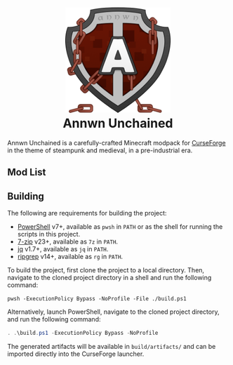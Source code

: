<h1 align="center"><img width=240 alt="Logo" src="https://raw.githubusercontent.com/Nurdoidz/AnnwnUnchained/master/img/square-logo.png"/><br>Annwn Unchained</h1>

Annwn Unchained is a carefully-crafted Minecraft modpack for [CurseForge](https://www.curseforge.com/) in the theme of steampunk and medieval, in a pre-industrial era.

## Mod List

<!-- MODLIST -->

## Building

The following are requirements for building the project:

- [PowerShell](https://github.com/PowerShell/PowerShell) v7+, available as `pwsh` in `PATH` or as the shell for running the scripts in this project.
- [7-zip](https://sourceforge.net/projects/sevenzip/files/7-Zip/) v23+, available as `7z` in `PATH`.
- [jq](https://github.com/jqlang/jq) v1.7+, available as `jq` in `PATH`.
- [ripgrep](https://github.com/BurntSushi/ripgrep) v14+, available as `rg` in `PATH`.

To build the project, first clone the project to a local directory. Then, navigate to the cloned project directory in a shell and run the following command:

```shell
pwsh -ExecutionPolicy Bypass -NoProfile -File ./build.ps1
```

Alternatively, launch PowerShell, navigate to the cloned project directory, and run the following command:

```powershell
. .\build.ps1 -ExecutionPolicy Bypass -NoProfile
```

The generated artifacts will be available in `build/artifacts/` and can be imported directly into the CurseForge launcher.

